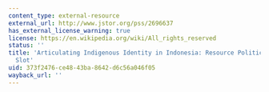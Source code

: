```yaml
---
content_type: external-resource
external_url: http://www.jstor.org/pss/2696637
has_external_license_warning: true
license: https://en.wikipedia.org/wiki/All_rights_reserved
status: ''
title: 'Articulating Indigenous Identity in Indonesia: Resource Politics and the Tribal
  Slot'
uid: 373f2476-ce48-43ba-8642-d6c56a046f05
wayback_url: ''
---
```


